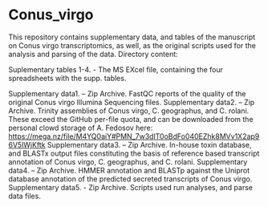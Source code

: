 # Conus_virgo
This repository contains supplementary data, and tables of the manuscript on Conus virgo transcriptomics, as well, as the original scripts used for the analysis and parsing of the data.
Directory content:

Suplementary tables 1-4. - The MS EXcel file, containing the four spreadsheets with the supp. tables.

Supplementary data1. – Zip Archive. FastQC reports of the quality of the original Conus virgo Illumina Sequencing files.
Supplementary data2. – Zip Archive. Trinity assemblies of Conus virgo, C. geographus, and C. rolani. These exceed the GitHub per-file quota, and can be downloaded from the personal clowd storage of A. Fedosov here: https://mega.nz/file/M4YQ0aiY#PMN_7w3dlT0oBdFo040EZhk8MVv1X2ap96V5lWjKftk
Supplementary data3. – Zip Archive. In-house toxin database, and BLASTx output files constituting the basis of reference based transcript annotation of Conus virgo, C. geographus, and C. rolani. 
Supplementary data4. – Zip Archive. HMMER annotation and BLASTp against the Uniprot database annotation of the predicted secreted transcripts of Conus virgo.
Supplementary data5. - Zip Archive. Scripts used run analyses, and parse data files.


